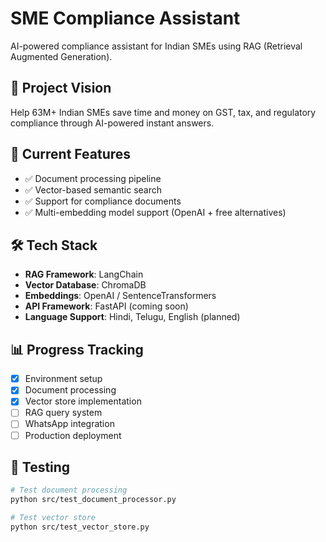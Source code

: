 # SME Compliance Assistant

AI-powered compliance assistant for Indian SMEs using RAG (Retrieval Augmented Generation).

## 🎯 Project Vision
Help 63M+ Indian SMEs save time and money on GST, tax, and regulatory compliance through AI-powered instant answers.

## 🚀 Current Features
- ✅ Document processing pipeline
- ✅ Vector-based semantic search  
- ✅ Support for compliance documents
- ✅ Multi-embedding model support (OpenAI + free alternatives)

## 🛠️ Tech Stack
- **RAG Framework**: LangChain
- **Vector Database**: ChromaDB
- **Embeddings**: OpenAI / SentenceTransformers
- **API Framework**: FastAPI (coming soon)
- **Language Support**: Hindi, Telugu, English (planned)

## 📊 Progress Tracking
- [x] Environment setup
- [x] Document processing
- [x] Vector store implementation
- [ ] RAG query system
- [ ] WhatsApp integration
- [ ] Production deployment

## 🧪 Testing
```bash
# Test document processing
python src/test_document_processor.py

# Test vector store
python src/test_vector_store.py